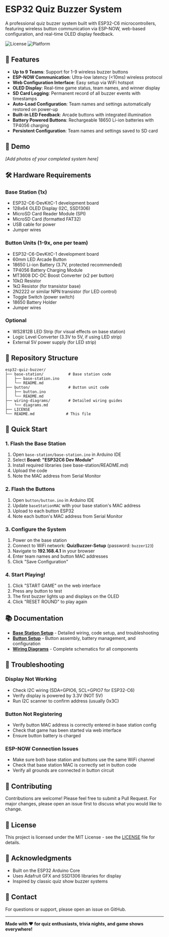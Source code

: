 # ESP32 Quiz Buzzer System

A professional quiz buzzer system built with ESP32-C6 microcontrollers, featuring wireless button communication via ESP-NOW, web-based configuration, and real-time OLED display feedback.

![License](https://img.shields.io/badge/license-MIT-blue.svg)
![Platform](https://img.shields.io/badge/platform-ESP32--C6-green.svg)

## 🎯 Features

- **Up to 9 Teams**: Support for 1-9 wireless buzzer buttons
- **ESP-NOW Communication**: Ultra-low latency (<10ms) wireless protocol
- **Web Configuration Interface**: Easy setup via WiFi hotspot
- **OLED Display**: Real-time game status, team names, and winner display
- **SD Card Logging**: Permanent record of all buzzer events with timestamps
- **Auto-Load Configuration**: Team names and settings automatically restored on power-up
- **Built-in LED Feedback**: Arcade buttons with integrated illumination
- **Battery Powered Buttons**: Rechargeable 18650 Li-ion batteries with TP4056 charging
- **Persistent Configuration**: Team names and settings saved to SD card

## 📸 Demo

*[Add photos of your completed system here]*

## 🛠️ Hardware Requirements

### Base Station (1x)
- ESP32-C6-DevKitC-1 development board
- 128x64 OLED Display (I2C, SSD1306)
- MicroSD Card Reader Module (SPI)
- MicroSD Card (formatted FAT32)
- USB cable for power
- Jumper wires

### Button Units (1-9x, one per team)
- ESP32-C6-DevKitC-1 development board
- 60mm LED Arcade Button
- 18650 Li-ion Battery (3.7V, protected recommended)
- TP4056 Battery Charging Module
- MT3608 DC-DC Boost Converter (x2 per button)
- 10kΩ Resistor
- 1kΩ Resistor (for transistor base)
- 2N2222 or similar NPN transistor (for LED control)
- Toggle Switch (power switch)
- 18650 Battery Holder
- Jumper wires

### Optional
- WS2812B LED Strip (for visual effects on base station)
- Logic Level Converter (3.3V to 5V, if using LED strip)
- External 5V power supply (for LED strip)

## 📁 Repository Structure

```
esp32-quiz-buzzer/
├── base-station/           # Base station code
│   ├── base-station.ino
│   └── README.md
├── button/                 # Button unit code
│   ├── button.ino
│   └── README.md
├── wiring-diagrams/        # Detailed wiring guides
│   └── diagrams.md
├── LICENSE
└── README.md              # This file
```

## 🚀 Quick Start

### 1. Flash the Base Station
1. Open `base-station/base-station.ino` in Arduino IDE
2. Select **Board: "ESP32C6 Dev Module"**
3. Install required libraries (see base-station/README.md)
4. Upload the code
5. Note the MAC address from Serial Monitor

### 2. Flash the Buttons
1. Open `button/button.ino` in Arduino IDE
2. Update `baseStationMAC` with your base station's MAC address
3. Upload to each button ESP32
4. Note each button's MAC address from Serial Monitor

### 3. Configure the System
1. Power on the base station
2. Connect to WiFi network: **QuizBuzzer-Setup** (password: `buzzer123`)
3. Navigate to **192.168.4.1** in your browser
4. Enter team names and button MAC addresses
5. Click "Save Configuration"

### 4. Start Playing!
1. Click "START GAME" on the web interface
2. Press any button to test
3. The first buzzer lights up and displays on the OLED
4. Click "RESET ROUND" to play again

## 📚 Documentation

- **[Base Station Setup](base-station/README.md)** - Detailed wiring, code setup, and troubleshooting
- **[Button Setup](button/README.md)** - Button assembly, battery management, and configuration
- **[Wiring Diagrams](wiring-diagrams/diagrams.md)** - Complete schematics for all components

## 🔧 Troubleshooting

### Display Not Working
- Check I2C wiring (SDA=GPIO6, SCL=GPIO7 for ESP32-C6)
- Verify display is powered by 3.3V (NOT 5V)
- Run I2C scanner to confirm address (usually 0x3C)

### Button Not Registering
- Verify button MAC address is correctly entered in base station config
- Check that game has been started via web interface
- Ensure button battery is charged

### ESP-NOW Connection Issues
- Make sure both base station and buttons use the same WiFi channel
- Check that base station MAC is correctly set in button code
- Verify all grounds are connected in button circuit

## 🤝 Contributing

Contributions are welcome! Please feel free to submit a Pull Request. For major changes, please open an issue first to discuss what you would like to change.

## 📝 License

This project is licensed under the MIT License - see the [LICENSE](LICENSE) file for details.

## 🙏 Acknowledgments

- Built on the ESP32 Arduino Core
- Uses Adafruit GFX and SSD1306 libraries for display
- Inspired by classic quiz show buzzer systems

## 📧 Contact

For questions or support, please open an issue on GitHub.

---

**Made with ❤️ for quiz enthusiasts, trivia nights, and game shows everywhere!**